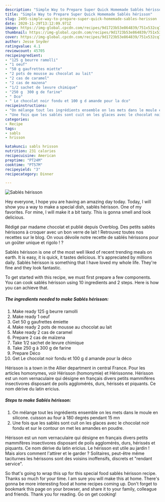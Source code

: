 ```yaml
---
description: "Simple Way to Prepare Super Quick Homemade Sablés hérisson"
title: "Simple Way to Prepare Super Quick Homemade Sablés hérisson"
slug: 2495-simple-way-to-prepare-super-quick-homemade-sables-herisson
date: 2020-11-29T13:12:09.971Z
image: https://img-global.cpcdn.com/recipes/9d1723b53e864839/751x532cq70/sables-herisson-photo-principale-de-la-recette.jpg
thumbnail: https://img-global.cpcdn.com/recipes/9d1723b53e864839/751x532cq70/sables-herisson-photo-principale-de-la-recette.jpg
cover: https://img-global.cpcdn.com/recipes/9d1723b53e864839/751x532cq70/sables-herisson-photo-principale-de-la-recette.jpg
author: Jesse Snyder
ratingvalue: 4.1
reviewcount: 45705
recipeingredient:
- "125 g beurre ramolli"
- "1 oeuf"
- "50 g gaufrettes miette"
- "2 pots de mousse au chocolat au lait"
- "2 cas de caramel"
- "2 cas de mazena"
- "1/2 sachet de levure chimique"
- "250 g  300 g de farine"
- " Dco"
- " Le chocolat noir fondu et 100 g d amande pour la dco"
recipeinstructions:
- "On mélange tout les ingrédients ensemble on les mets dans le moule en silicone. cuisson au four à 180 degrés pendant 15 mn"
- "Une fois que les sablés sont cuit on les glaces avec le chocolat noir fondu et sur le contour on met les amandes en poudre."
categories:
- Recipe
tags:
- sabls
- hrisson

katakunci: sabls hrisson 
nutrition: 231 calories
recipecuisine: American
preptime: "PT24M"
cooktime: "PT57M"
recipeyield: "3"
recipecategory: Dinner

---
```



![Sablés hérisson](https://img-global.cpcdn.com/recipes/9d1723b53e864839/751x532cq70/sables-herisson-photo-principale-de-la-recette.jpg)

Hey everyone, I hope you are having an amazing day today. Today, I will show you a way to make a special dish, sablés hérisson. One of my favorites. For mine, I will make it a bit tasty. This is gonna smell and look delicious.

Rédigé par madame chocolat et publié depuis Overblog. Des petits sablés hérissons à croquer avec un bon verre de lait ! Retrouvez toutes nos recettes sur le blog. On vous dévoile notre recette de sablés hérissons pour un goûter unique et rigolo ! ?

Sablés hérisson is one of the most well liked of recent trending meals on earth. It is easy, it is quick, it tastes delicious. It's appreciated by millions daily. Sablés hérisson is something that I have loved my whole life. They're fine and they look fantastic.


To get started with this recipe, we must first prepare a few components. You can cook sablés hérisson using 10 ingredients and 2 steps. Here is how you can achieve that.

<!--inarticleads1-->

##### The ingredients needed to make Sablés hérisson:

1. Make ready 125 g beurre ramolli
1. Make ready 1 oeuf
1. Get 50 g gaufrettes émiette
1. Make ready 2 pots de mousse au chocolat au lait
1. Make ready 2 cas de caramel
1. Prepare 2 cas de maïzena
1. Take 1/2 sachet de levure chimique
1. Take 250 g à 300 g de farine
1. Prepare  Déco
1. Get  Le chocolat noir fondu et 100 g d amande pour la déco


Hérisson is a town in the Allier department in central France. Pour les articles homonymes, voir Hérisson (homonymie) et Hérissonne. Hérisson est un nom vernaculaire qui désigne en français divers petits mammifères insectivores disposant de poils agglomérés, durs, hérissés et piquants. Ce nom dérive du latin ericius. 

<!--inarticleads2-->

##### Steps to make Sablés hérisson:

1. On mélange tout les ingrédients ensemble on les mets dans le moule en silicone. cuisson au four à 180 degrés pendant 15 mn
1. Une fois que les sablés sont cuit on les glaces avec le chocolat noir fondu et sur le contour on met les amandes en poudre.


Hérisson est un nom vernaculaire qui désigne en français divers petits mammifères insectivores disposant de poils agglomérés, durs, hérissés et piquants. Ce nom dérive du latin ericius. Le hérisson est utile au jardin ! Mais alors comment l&#39;attirer et le garder ? Solitaires, peut-être même taciturnes les hérissons sont des voisins inoffensifs, discrets et &#34;rendant service&#34;. 

So that's going to wrap this up for this special food sablés hérisson recipe. Thanks so much for your time. I am sure you will make this at home. There's gonna be more interesting food at home recipes coming up. Don't forget to bookmark this page on your browser, and share it to your family, colleague and friends. Thank you for reading. Go on get cooking!
